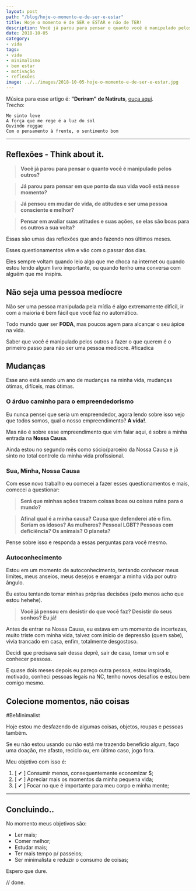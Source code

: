 ```yaml
---
layout: post
path: "/blog/hoje-o-momento-e-de-ser-e-estar"
title: Hoje o momento é de SER e ESTAR e não de TER!
description: Você já parou para pensar o quanto você é manipulado pelos outros? Já parou para pensar em que ponto da sua vida você está nesse momento?
date: 2018-10-05
category:
- vida
tags:
- vida
- minimalismo
- bem estar
- motivação
- reflexões
image: ../../images/2018-10-05-hoje-o-momento-e-de-ser-e-estar.jpg
---
```


Música para esse artigo é: **"Deriram" de Natiruts**, [ouça aqui](https://open.spotify.com/track/7tOXrVF1kPuf8lLXCfBywn).
<br/>Trecho:

```text
Me sinto leve
A força que me rege é a luz do sol
Ouvindo reggae
Com o pensamento à frente, o sentimento bom
```

---

## Reflexões - Think about it.

> **Você já parou para pensar o quanto você é manipulado pelos outros?**

> **Já parou para pensar em que ponto da sua vida você está nesse momento?**

> **Já pensou em mudar de vida, de atitudes e ser uma pessoa consciente e melhor?**

> **Pensar em avaliar suas atitudes e suas ações, se elas são boas para os outros a sua volta?**

Essas são umas das reflexões que ando fazendo nos últimos meses.

Esses questionamentos vêm e vão com o passar dos dias.

Eles sempre voltam quando leio algo que me choca na internet ou quando estou lendo algum livro importante, ou quando tenho uma conversa com alguém que me inspira.

## Não seja uma pessoa medíocre

Não ser uma pessoa manipulada pela mídia é algo extremamente difícil, ir com a maioria é bem fácil que você faz no automático.

Todo mundo quer ser **FODA**, mas poucos agem para alcançar o seu ápice na vida.

Saber que você é manipulado pelos outros a fazer o que querem é o primeiro passo para não ser uma pessoa medíocre. #ficadica

## Mudanças

Esse ano está sendo um ano de mudanças na minha vida, mudanças ótimas, difíceis, mas ótimas.

### O árduo caminho para o empreendedorismo

Eu nunca pensei que seria um empreendedor, agora lendo sobre isso vejo que todos somos, qual o nosso empreendimento? **A vida!**.

Mas não é sobre esse empreendimento que vim falar aqui, é sobre a minha entrada na **Nossa Causa**.

Ainda estou no segundo mês como sócio/parceiro da Nossa Causa e já sinto no total controle da minha vida profissional.

### Sua, Minha, Nossa Causa

Com esse novo trabalho eu comecei a fazer esses questionamentos e mais, comecei a questionar:

> **Será que minhas ações trazem coisas boas ou coisas ruins para o mundo?**

> **Afinal qual é a minha causa? Causa que defenderei até o fim. Seriam os idosos? As mulheres? Pessoal LGBT? Pessoas com deficiência? Os animais? O planeta?**

Pense sobre isso e responda a essas perguntas para você mesmo.

### Autoconhecimento

Estou em um momento de autoconhecimento, tentando conhecer meus limites, meus anseios, meus desejos e enxergar a minha vida por outro ângulo.

Eu estou tentando tomar minhas próprias decisões (pelo menos acho que estou hehehe).

> **Você já pensou em desistir do que você faz? Desistir do seus sonhos? Eu já!**

Antes de entrar na Nossa Causa, eu estava em um momento de incertezas, muito triste com minha vida, talvez com início de depressão (quem sabe), vivia trancado em casa, enfim, totalmente desgostoso.

Decidi que precisava sair dessa deprê, sair de casa, tomar um sol e conhecer pessoas.

E quase dois meses depois eu pareço outra pessoa, estou inspirado, motivado, conheci pessoas legais na NC, tenho novos desafios e estou bem comigo mesmo.

## Colecione momentos, não coisas

#BeMinimalist

Hoje estou me desfazendo de algumas coisas, objetos, roupas e pessoas também.

Se eu não estou usando ou não está me trazendo benefício algum, faço uma doação, me afasto, reciclo ou, em último caso, jogo fora.

Meu objetivo com isso é:

1. [ ✔︎ ] Consumir menos, consequentemente economizar $;
2. [ ✔︎ ] Apreciar mais os momentos da minha pequena vida;
3. [ ✔︎ ] Focar no que é importante para meu corpo e minha mente;

---

## Concluindo..

No momento meus objetivos são:

- Ler mais;
- Comer melhor;
- Estudar mais;
- Ter mais tempo p/ passeios;
- Ser minimalista e reduzir o consumo de coisas;

Espero que dure.

// done.